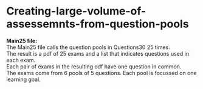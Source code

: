 # Creating-large-volume-of-assessemnts-from-question-pools<br>
<strong>Main25 file:</strong><br>
The Main25 file calls the question pools in Questions30 25 times.<br>
The result is a pdf of 25 exams and a list that indicates questions used in each exam.<br> 
Each pair of exams in the resulting odf have one question in common.<br>
The exams come from 6 pools of 5 questions. Each pool is focussed on one learning goal.<br>
